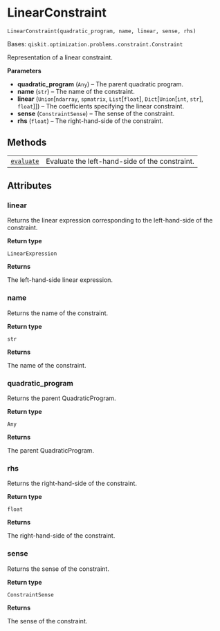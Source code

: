 # LinearConstraint

<span id="undefined" />

`LinearConstraint(quadratic_program, name, linear, sense, rhs)`

Bases: `qiskit.optimization.problems.constraint.Constraint`

Representation of a linear constraint.

**Parameters**

*   **quadratic\_program** (`Any`) – The parent quadratic program.
*   **name** (`str`) – The name of the constraint.
*   **linear** (`Union`\[`ndarray`, `spmatrix`, `List`\[`float`], `Dict`\[`Union`\[`int`, `str`], `float`]]) – The coefficients specifying the linear constraint.
*   **sense** (`ConstraintSense`) – The sense of the constraint.
*   **rhs** (`float`) – The right-hand-side of the constraint.

## Methods

|                                                                                                                                                                                      |                                                |
| ------------------------------------------------------------------------------------------------------------------------------------------------------------------------------------ | ---------------------------------------------- |
| [`evaluate`](qiskit.optimization.problems.LinearConstraint.evaluate#qiskit.optimization.problems.LinearConstraint.evaluate "qiskit.optimization.problems.LinearConstraint.evaluate") | Evaluate the left-hand-side of the constraint. |

## Attributes

<span id="undefined" />

### linear

Returns the linear expression corresponding to the left-hand-side of the constraint.

**Return type**

`LinearExpression`

**Returns**

The left-hand-side linear expression.

<span id="undefined" />

### name

Returns the name of the constraint.

**Return type**

`str`

**Returns**

The name of the constraint.

<span id="undefined" />

### quadratic\_program

Returns the parent QuadraticProgram.

**Return type**

`Any`

**Returns**

The parent QuadraticProgram.

<span id="undefined" />

### rhs

Returns the right-hand-side of the constraint.

**Return type**

`float`

**Returns**

The right-hand-side of the constraint.

<span id="undefined" />

### sense

Returns the sense of the constraint.

**Return type**

`ConstraintSense`

**Returns**

The sense of the constraint.
